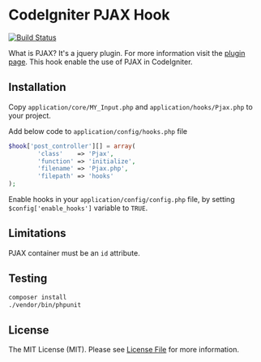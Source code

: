 # CodeIgniter PJAX Hook
[![Build Status](https://travis-ci.org/michalsn/CodeIgniter-PJAX.svg?branch=master)](https://travis-ci.org/michalsn/CodeIgniter-PJAX)

What is PJAX? It's a jquery plugin. For more information visit the [plugin page](https://github.com/defunkt/jquery-pjax).
This hook enable the use of PJAX in CodeIgniter.

## Installation

Copy `application/core/MY_Input.php` and `application/hooks/Pjax.php` to your project.

Add below code to `application/config/hooks.php` file
```php
$hook['post_controller'][] = array(
        'class'    => 'Pjax',
        'function' => 'initialize',
        'filename' => 'Pjax.php',
        'filepath' => 'hooks'
);
```

Enable hooks in your `application/config/config.php` file, by setting `$config['enable_hooks']` variable to `TRUE`.

## Limitations

PJAX container must be an `id` attribute.

## Testing

```bash
composer install
./vendor/bin/phpunit
```

## License

The MIT License (MIT). Please see [License File](LICENSE.md) for more information.
